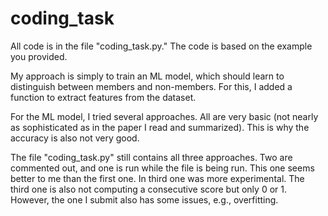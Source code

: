 # coding_task

All code is in the file "coding_task.py." The code is based on the example you provided.

My approach is simply to train an ML model, which should learn to distinguish between members and 
non-members. For this, I added a function to extract features from the dataset.

For the ML model, I tried several approaches. All are very basic (not nearly as sophisticated as in the paper I read and 
summarized). This is why the accuracy is also not very good. 

The file "coding_task.py" still contains all three approaches. Two are commented out, and one is run while the file is being run.
This one seems better to me than the first one. In third one was more experimental. The third one is also not computing a
consecutive score but only 0 or 1.
However, the one I submit also has some issues, e.g., overfitting.

